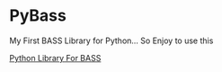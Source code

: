 # PyBass
My First BASS Library for Python... So Enjoy to use this

[Python Library For BASS](https://github.com/RiritoNinigaya/LibPyBass)
